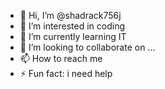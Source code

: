 - 👋 Hi, I’m @shadrack756j
- 👀 I’m interested in coding
- 🌱 I’m currently learning IT
- 💞️ I’m looking to collaborate on ...
- 📫 How to reach me 
- ⚡ Fun fact: i need help

<!---
shadrack756j/shadrack756j is a ✨ special ✨ repository because its `README.md` (this file) appears on your GitHub profile.
You can click the Preview link to take a look at your changes.
--->
